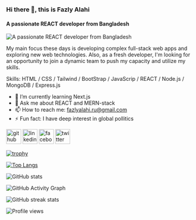 ### Hi there 👋, this is Fazly  Alahi
#### A passionate REACT developer from Bangladesh
![A passionate REACT developer from Bangladesh](https://i.ibb.co/J5VcFcp/Welcome-to-Fazly-Alahi-s-Git-Hub-profile-1.png)

My main focus these days is developing complex full-stack web apps and exploring new web technologies. Also, as a fresh developer, I'm looking for an opportunity to join a dynamic team to push my capacity and utilize my skills.

Skills: HTML / CSS / Tailwind / BootStrap / JavaScrip / REACT / Node.js / MongoDB / Express.js

- 🌱 I’m currently learning Next.js 
- 💬 Ask me about REACT and MERN-stack  
- 📫 How to reach me: fazlyalahi.ru@gmail.com 
- ⚡ Fun fact: I have deep interest in global pollitics 


[<img src='https://cdn.jsdelivr.net/npm/simple-icons@3.0.1/icons/github.svg' alt='github' height='40'>](https://github.com/fazlyalahiru)  [<img src='https://cdn.jsdelivr.net/npm/simple-icons@3.0.1/icons/linkedin.svg' alt='linkedin' height='40'>](https://www.linkedin.com/in/fazlyalahiru/)  [<img src='https://cdn.jsdelivr.net/npm/simple-icons@3.0.1/icons/facebook.svg' alt='facebook' height='40'>](https://www.facebook.com/fazlyalahiru)  [<img src='https://cdn.jsdelivr.net/npm/simple-icons@3.0.1/icons/twitter.svg' alt='twitter' height='40'>](https://twitter.com/fazlyalahiru)  

[![trophy](https://github-profile-trophy.vercel.app/?username=fazlyalahiru)](https://github.com/ryo-ma/github-profile-trophy)

[![Top Langs](https://github-readme-stats.vercel.app/api/top-langs/?username=fazlyalahiru)](https://github.com/anuraghazra/github-readme-stats)

![GitHub stats](https://github-readme-stats.vercel.app/api?username=fazlyalahiru&show_icons=true&count_private=true)  

![GitHub Activity Graph](https://activity-graph.herokuapp.com/graph?username=fazlyalahiru)  

![GitHub streak stats](https://streak-stats.demolab.com/?user=fazlyalahiru)  

![Profile views](https://gpvc.arturio.dev/fazlyalahiru)  

